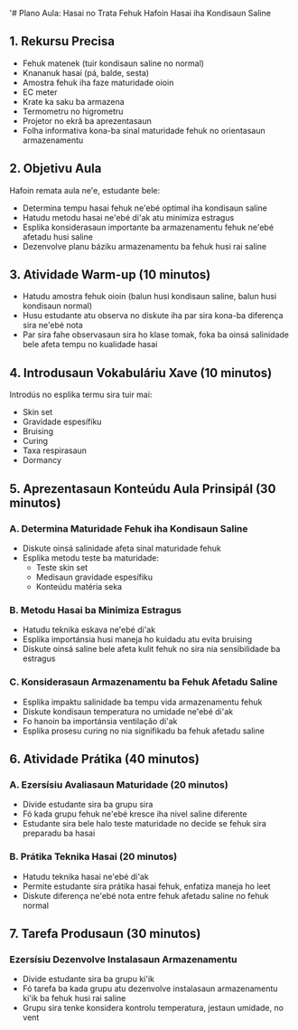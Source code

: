 '# Plano Aula: Hasai no Trata Fehuk Hafoin Hasai iha Kondisaun Saline

## 1. Rekursu Precisa

- Fehuk matenek (tuir kondisaun saline no normal)
- Knananuk hasai (pá, balde, sesta)
- Amostra fehuk iha faze maturidade oioin
- EC meter
- Krate ka saku ba armazena
- Termometru no higrometru
- Projetor no ekrã ba aprezentasaun
- Folha informativa kona-ba sinal maturidade fehuk no orientasaun armazenamentu

## 2. Objetivu Aula

Hafoin remata aula ne'e, estudante bele:
- Determina tempu hasai fehuk ne'ebé optimal iha kondisaun saline
- Hatudu metodu hasai ne'ebé di'ak atu minimiza estragus
- Esplika konsiderasaun importante ba armazenamentu fehuk ne'ebé afetadu husi saline
- Dezenvolve planu báziku armazenamentu ba fehuk husi rai saline

## 3. Atividade Warm-up (10 minutos)

- Hatudu amostra fehuk oioin (balun husi kondisaun saline, balun husi kondisaun normal)
- Husu estudante atu observa no diskute iha par sira kona-ba diferença sira ne'ebé nota
- Par sira fahe observasaun sira ho klase tomak, foka ba oinsá salinidade bele afeta tempu no kualidade hasai

## 4. Introdusaun Vokabuláriu Xave (10 minutos)

Introdús no esplika termu sira tuir mai:
- Skin set
- Gravidade espesífiku
- Bruising
- Curing
- Taxa respirasaun
- Dormancy

## 5. Aprezentasaun Konteúdu Aula Prinsipál (30 minutos)

### A. Determina Maturidade Fehuk iha Kondisaun Saline
- Diskute oinsá salinidade afeta sinal maturidade fehuk
- Esplika metodu teste ba maturidade:
  * Teste skin set
  * Medisaun gravidade espesífiku
  * Konteúdu matéria seka

### B. Metodu Hasai ba Minimiza Estragus
- Hatudu teknika eskava ne'ebé di'ak
- Esplika importánsia husi maneja ho kuidadu atu evita bruising
- Diskute oinsá saline bele afeta kulit fehuk no sira nia sensibilidade ba estragus

### C. Konsiderasaun Armazenamentu ba Fehuk Afetadu Saline
- Esplika impaktu salinidade ba tempu vida armazenamentu fehuk
- Diskute kondisaun temperatura no umidade ne'ebé di'ak
- Fo hanoin ba importánsia ventilação di'ak
- Esplika prosesu curing no nia signifikadu ba fehuk afetadu saline

## 6. Atividade Prátika (40 minutos)

### A. Ezersísiu Avaliasaun Maturidade (20 minutos)
- Divide estudante sira ba grupu sira
- Fó kada grupu fehuk ne'ebé kresce iha nivel saline diferente
- Estudante sira bele halo teste maturidade no decide se fehuk sira preparadu ba hasai

### B. Prátika Teknika Hasai (20 minutos)
- Hatudu teknika hasai ne'ebé di'ak
- Permite estudante sira prátika hasai fehuk, enfatiza maneja ho leet
- Diskute diferença ne'ebé nota entre fehuk afetadu saline no fehuk normal

## 7. Tarefa Produsaun (30 minutos)

### Ezersísiu Dezenvolve Instalasaun Armazenamentu
- Divide estudante sira ba grupu ki'ik
- Fó tarefa ba kada grupu atu dezenvolve instalasaun armazenamentu ki'ik ba fehuk husi rai saline
- Grupu sira tenke konsidera kontrolu temperatura, jestaun umidade, no vent